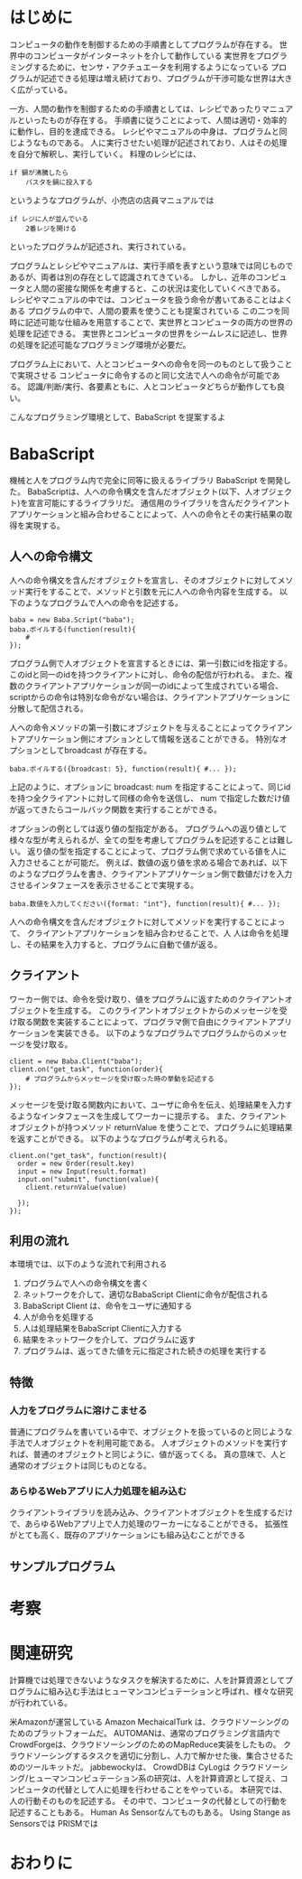 # はじめに
コンピュータの動作を制御するための手順書としてプログラムが存在する。
世界中のコンピュータがインターネットを介して動作している
実世界をプログラミングするために、センサ・アクチュエータを利用するようになっている
プログラムが記述できる処理は増え続けており、プログラムが干渉可能な世界は大きく広がっている。

一方、人間の動作を制御するための手順書としては、レシピであったりマニュアルといったものが存在する。
手順書に従うことによって、人間は適切・効率的に動作し、目的を達成できる。
レシピやマニュアルの中身は、プログラムと同じようなものである。
人に実行させたい処理が記述されており、人はその処理を自分で解釈し、実行していく。
料理のレシピには、

	if 鍋が沸騰したら
		パスタを鍋に投入する
		
というようなプログラムが、小売店の店員マニュアルでは

	if レジに人が並んでいる
		2番レジを開ける

といったプログラムが記述され、実行されている。

プログラムとレシピやマニュアルは、実行手順を表すという意味では同じものであるが、両者は別の存在として認識されてきている。
しかし、近年のコンピュータと人間の密接な関係を考慮すると、この状況は変化していくべきである。
レシピやマニュアルの中では、コンピュータを扱う命令が書いてあることはよくある
プログラムの中で、人間の要素を使うことも提案されている
この二つを同時に記述可能な仕組みを用意することで、実世界とコンピュータの両方の世界の処理を記述できる。
実世界とコンピュータの世界をシームレスに記述し、世界の処理を記述可能なプログラミング環境が必要だ。

プログラム上において、人とコンピュータへの命令を同一のものとして扱うことで実現させる
コンピュータに命令するのと同じ文法で人への命令が可能である。
認識/判断/実行、各要素ともに、人とコンピュータどちらが動作しても良い。

こんなプログラミング環境として、BabaScript を提案するよ

# BabaScript
機械と人をプログラム内で完全に同等に扱えるライブラリ BabaScript を開発した。
BabaScriptは、人への命令構文を含んだオブジェクト(以下、人オブジェクト)を宣言可能にするライブラリだ。
通信用のライブラリを含んだクライアントアプリケーションと組み合わせることによって、人への命令とその実行結果の取得を実現する。

## 人への命令構文
人への命令構文を含んだオブジェクトを宣言し、そのオブジェクトに対してメソッド実行をすることで、メソッドと引数を元に人への命令内容を生成する。
以下のようなプログラムで人への命令を記述する。
	
	baba = new Baba.Script("baba");
	baba.ボイルする(function(result){
		#
	});

プログラム側で人オブジェクトを宣言するときには、第一引数にidを指定する。
このidと同一のidを持つクライアントに対し、命令の配信が行われる。
また、複数のクライアントアプリケーションが同一のidによって生成されている場合、scriptからの命令は特別な命令がない場合は、クライアントアプリケーションに分散して配信される。


人への命令メソッドの第一引数にオブジェクトを与えることによってクライアントアプリケーション側にオプションとして情報を送ることができる。
特別なオプションとしてbroadcast が存在する。

	baba.ボイルする({broadcast: 5}, function(result){ #... });

上記のように、オプションに broadcast: num を指定することによって、同じidを持つ全クライアントに対して同様の命令を送信し、 num で指定した数だけ値が返ってきたらコールバック関数を実行することができる。

オプションの例としては返り値の型指定がある。
プログラムへの返り値として様々な型が考えられるが、全ての型を考慮してプログラムを記述することは難しい。
返り値の型を指定することによって、プログラム側で求めている値を人に入力させることが可能だ。
例えば、数値の返り値を求める場合であれば、以下のようなプログラムを書き、クライアントアプリケーション側で数値だけを入力させるインタフェースを表示させることで実現する。

	baba.数値を入力してください({format: "int"}, function(result){ #... });

人への命令構文を含んだオブジェクトに対してメソッドを実行することによって、
クライアントアプリケーションを組み合わせることで、人
人は命令を処理し、その結果を入力すると、プログラムに自動で値が返る。

## クライアント

ワーカー側では、命令を受け取り、値をプログラムに返すためのクライアントオブジェクトを生成する。
このクライアントオブジェクトからのメッセージを受け取る関数を実装することによって、プログラマ側で自由にクライアントアプリケーションを実装できる。
以下のようなプログラムでプログラムからのメッセージを受け取る。

	client = new Baba.Client("baba");
	client.on("get_task", function(order){
		# プログラムからメッセージを受け取った時の挙動を記述する
	});
	

メッセージを受け取る関数内において、ユーザに命令を伝え、処理結果を入力するようなインタフェースを生成してワーカーに提示する。
また、クライアントオブジェクトが持つメソッド returnValue を使うことで、プログラムに処理結果を返すことができる。
以下のようなプログラムが考えられる。

	client.on("get_task", function(result){
	  order = new Order(result.key)
	  input = new Input(result.format)
	  input.on("submit", function(value){
	    client.returnValue(value)
	    	    
	  });  
	});
	
## 利用の流れ
本環境では、以下のような流れで利用される

1. プログラムで人への命令構文を書く
2. ネットワークを介して、適切なBabaScript Clientに命令が配信される
3. BabaScript Client は、命令をユーザに通知する
4. 人が命令を処理する
5. 人は処理結果をBabaScript Clientに入力する
6. 結果をネットワークを介して、プログラムに返す
7. プログラムは、返ってきた値を元に指定された続きの処理を実行する


## 特徴
### 人力をプログラムに溶けこませる
普通にプログラムを書いている中で、オブジェクトを扱っているのと同じような手法で人オブジェクトを利用可能である。
人オブジェクトのメソッドを実行すれば、普通のオブジェクトと同じように、値が返ってくる。
真の意味で、人と通常のオブジェクトは同じものとなる。

### あらゆるWebアプリに人力処理を組み込む
クライアントライブラリを読み込み、クライアントオブジェクトを生成するだけで、あらゆるWebアプリ上で人力処理のワーカーになることができる。
拡張性がとても高く、既存のアプリケーションにも組み込むことができる

## サンプルプログラム

# 考察


# 関連研究
計算機では処理できないようなタスクを解決するために、人を計算資源としてプログラムに組み込む手法はヒューマンコンピュテーションと呼ばれ、様々な研究が行われている。

米Amazonが運営している Amazon MechaicalTurk は、クラウドソーシングのためのプラットフォームだ。
AUTOMANは、通常のプログラミング言語内で
CrowdForgeは、クラウドソーシングのためのMapReduce実装をしたもの。
クラウドソーシングするタスクを適切に分割し、人力で解かせた後、集合させるためのツールキットだ。
jabbewockyは、
CrowdDBは
CyLogは
クラウドソーシング/ヒューマンコンピュテーション系の研究は、人を計算資源として捉え、コンピュータの代替として人に処理を行わせることをやっている。
本研究では、人の行動そのものを記述する。
その中で、コンピュータの代替としての行動を記述することもある。
Human As Sensorなんてものもある。
Using Stange as Sensorsでは
PRISMでは

# おわりに


